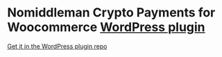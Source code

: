 # Nomiddleman Crypto Payments for Woocommerce [WordPress plugin](https://wordpress.org/plugins/nomiddleman-crypto-payments-for-woocommerce/) 

[Get it in the WordPress plugin repo](https://wordpress.org/plugins/nomiddleman-crypto-payments-for-woocommerce/)
